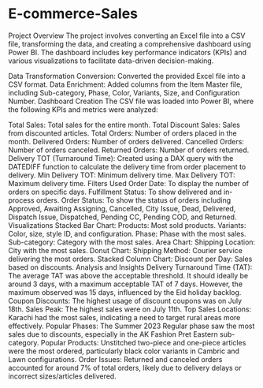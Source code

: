 # E-commerce-Sales

Project Overview
The project involves converting an Excel file into a CSV file, transforming the data, and creating a comprehensive dashboard using Power BI. The dashboard includes key performance indicators (KPIs) and various visualizations to facilitate data-driven decision-making.

Data Transformation
Conversion: Converted the provided Excel file into a CSV format.
Data Enrichment: Added columns from the Item Master file, including Sub-category, Phase, Color, Variants, Size, and Configuration Number.
Dashboard Creation
The CSV file was loaded into Power BI, where the following KPIs and metrics were analyzed:

Total Sales: Total sales for the entire month.
Total Discount Sales: Sales from discounted articles.
Total Orders: Number of orders placed in the month.
Delivered Orders: Number of orders delivered.
Cancelled Orders: Number of orders canceled.
Returned Orders: Number of orders returned.
Delivery TOT (Turnaround Time): Created using a DAX query with the DATEDIFF function to calculate the delivery time from order placement to delivery.
Min Delivery TOT: Minimum delivery time.
Max Delivery TOT: Maximum delivery time.
Filters Used
Order Date: To display the number of orders on specific days.
Fulfillment Status: To show delivered and in-process orders.
Order Status: To show the status of orders including Approved, Awaiting Assigning, Cancelled, City Issue, Dead, Delivered, Dispatch Issue, Dispatched, Pending CC, Pending COD, and Returned.
Visualizations
Stacked Bar Chart:
Products: Most sold products.
Variants: Color, size, style ID, and configuration.
Phase: Phase with the most sales.
Sub-category: Category with the most sales.
Area Chart:
Shipping Location: City with the most sales.
Donut Chart:
Shipping Method: Courier service delivering the most orders.
Stacked Column Chart:
Discount per Day: Sales based on discounts.
Analysis and Insights
Delivery Turnaround Time (TAT): The average TAT was above the acceptable threshold. It should ideally be around 3 days, with a maximum acceptable TAT of 7 days. However, the maximum observed was 15 days, influenced by the Eid holiday backlog.
Coupon Discounts: The highest usage of discount coupons was on July 18th.
Sales Peak: The highest sales were on July 11th.
Top Sales Locations: Karachi had the most sales, indicating a need to target rural areas more effectively.
Popular Phases: The Summer 2023 Regular phase saw the most sales due to discounts, especially in the AK Fashion Pret Eastern sub-category.
Popular Products: Unstitched two-piece and one-piece articles were the most ordered, particularly black color variants in Cambric and Lawn configurations.
Order Issues: Returned and canceled orders accounted for around 7% of total orders, likely due to delivery delays or incorrect sizes/articles delivered.
